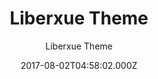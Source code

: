 ---
title: Liberxue Theme
github: https://github.com/Liberxue/liberxue.github.io
demo: https://liberxue.github.io/
author: Liberxue Theme
ssg:
  - Jekyll
cms:
  - No Cms
date: 2017-08-02T04:58:02.000Z
github_branch: master
description: >-
  Liberxue blog for lightweight Jekyll  themes  轻量级自适应 简洁 卡片式博客主题 3秒搞定GitHub
  blog
stale: true
---